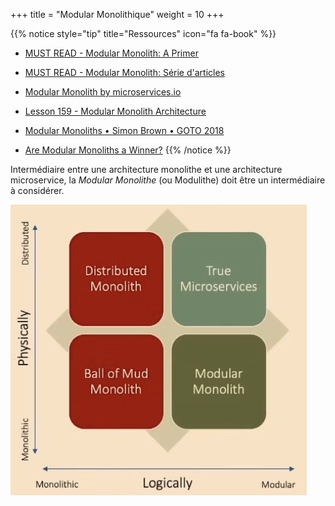 +++
title = "Modular Monolithique"
weight = 10
+++

{{% notice style="tip" title="Ressources" icon="fa fa-book" %}}
- [MUST READ - Modular Monolith: A Primer](https://www.kamilgrzybek.com/blog/posts/modular-monolith-primer)
- [MUST READ - Modular Monolith: Série d'articles](https://www.kamilgrzybek.com/blog/categories/modular-monolith)

- [Modular Monolith by microservices.io](https://microservices.io/post/architecture/2023/07/31/how-modular-can-your-monolith-go-part-1.html)

- [Lesson 159 - Modular Monolith Architecture](https://youtu.be/ikuu3QIuJuc)
- [Modular Monoliths • Simon Brown • GOTO 2018](https://youtu.be/5OjqD-ow8GE)
- [Are Modular Monoliths a Winner?](https://hexmaster.nl/posts/are-modular-monoliths-a-winner/)
  {{% /notice %}}

Intermédiaire entre une architecture monolithe et une architecture microservice, la *Modular Monolithe* (ou Modulithe) doit être un intermédiaire à considérer.

![alt text](images/alternative.png)